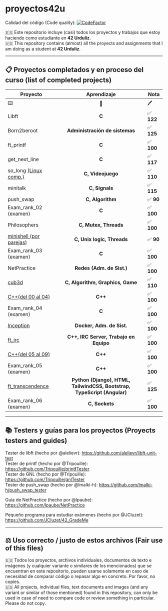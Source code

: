 # proyectos42u

Calidad del código (Code quality): [![CodeFactor](https://www.codefactor.io/repository/github/llopeando/proyectos42u/badge?s=78de944f4586421d1953b3a1ca590ed1e74c1c01)](https://www.codefactor.io/repository/github/llopeando/proyectos42u)

🇪🇸 Este repositorio incluye (casi) todos los proyectos y trabajos que estoy haciendo como estudiante en **42 Urduliz**.           
🇺🇸 This repository contains (almost) all the proyects and assignments that I am doing as a student at **42 Urduliz**.

-------

## 📋 Proyectos completados y en proceso del curso (list of completed projects)

| Proyecto | Aprendizaje | Nota |
| --- | :---: | --- |
| ⌨️ | 🧠 | 🖊️ |
| Libft | **C** | ✅ **122** |
| Born2beroot | **Administración de sistemas**  | ✅ **125** |
| ft_printf | **C** | ✅ **100** |
| get_next_line | **C** | ✅ **117** |
| so_long [(Linux comp.)](https://github.com/AllPlayed/so_long_for_linux42u) | **C, Videojuego** | ✅ **110** |
| minitalk | **C, Signals** | ✅ **115** |
| push_swap | **C, Algorithm** | ✅ **90** |
| Exam_rank_02 (examen) | **C** | ✅ **100** |
| Philosophers | **C, Mutex, Threads** | ✅ **100** |
| [minishell (por parejas)](https://github.com/AllPlayed/minishell42u) | **C, Unix logic, Threads** | ✅ **90** |
| Exam_rank_03 (examen) | **C** | ✅ **100** |
| NetPractice | **Redes (Adm. de Sist.)** | ✅ **100** |
| [cub3d](https://github.com/ualcibar/cub3d) | **C, Algorithm, Graphics, Game** | ✅ **110** |
| [C++(del 00 al 04)](https://github.com/AllPlayed/cpp42u) | **C++** | ✅ **100** |
| Exam_rank_04 (examen) | **C** | ✅ **100** |
| [Inception](https://github.com/Llopeando/inception42u) | **Docker, Adm. de Sist.** | ✅ **100** |
| [ft_irc](https://github.com/Llopeando/irc42u) | **C++, IRC Server, Trabajo en Equipo** | ✅ **100** |
| [C++(del 05 al 09)](https://github.com/AllPlayed/cpp42u) | **C++** | ✅ **100** |
| Exam_rank_05 (examen) | **C++** | ✅ **100** |
| [ft_transcendence](https://github.com/ualcibar/trancendence) | **Python (Django), HTML, TailwindCSS, Bootstrap, TypeScript (Angular)** | ✅ **125** |
| Exam_rank_06 (examen) | **C, Sockets** | ✅ **100** |

-------

## 📚 Testers y guías para los proyectos (Proyects testers and guides)
Tester de libft (hecho por @alelievr): https://github.com/alelievr/libft-unit-test                    
Tester de printf (hecho por @Tripouille): https://github.com/Tripouille/printfTester                    
Tester de GNL (hecho por @Tripouille): https://github.com/Tripouille/gnlTester                       
Tester de push_swap (hecho por @lmalki-h): https://github.com/lmalki-h/push_swap_tester

Guía de NetPractice (hecho por @lpaube): https://github.com/lpaube/NetPractice

Pequeño programa para estudiar exámenes (hecho por @JCluzet): https://github.com/JCluzet/42_GradeMe

-------

## ⚖️ Uso correcto / justo de estos archivos (Fair use of this files)
🇪🇸 Todos los proyectos, archivos individuales, documentos de texto e imágenes (y cualquier variante o similares de los mencionados) que se encuentran en este repositorio, pueden usarse solamente en caso de necesidad de comparar código o repasar algo en concreto. Por favor, no copies.              
🇺🇸 All projects, individual files, text documents and images (and any variant or similar of those mentioned) found in this repository, can only be used in case of need to compare code or review something in particular. Please do not copy.
